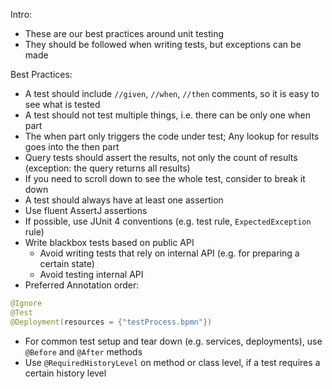 Intro:

* These are our best practices around unit testing
* They should be followed when writing tests, but exceptions can be made

Best Practices:

* A test should include `//given`, `//when`, `//then` comments, so it is easy to see what is tested
* A test should not test multiple things, i.e. there can be only one when part
* The when part only triggers the code under test; Any lookup for results goes into the then part
* Query tests should assert the results, not only the count of results (exception: the query returns all results)
* If you need to scroll down to see the whole test, consider to break it down
* A test should always have at least one assertion
* Use fluent AssertJ assertions
* If possible, use JUnit 4 conventions (e.g. test rule, `ExpectedException` rule)
* Write blackbox tests based on public API
  * Avoid writing tests that rely on internal API (e.g. for preparing a certain state)
  * Avoid testing internal API
* Preferred Annotation order:
```java
@Ignore
@Test
@Deployment(resources = {"testProcess.bpmn"})
```
* For common test setup and tear down (e.g. services, deployments), use `@Before` and `@After` methods
* Use `@RequiredHistoryLevel` on method or class level, if a test requires a certain history level